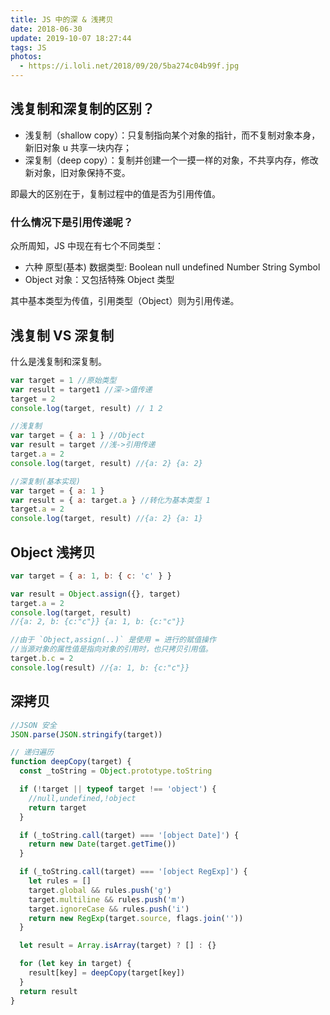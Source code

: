 ```yaml
---
title: JS 中的深 & 浅拷贝
date: 2018-06-30
update: 2019-10-07 18:27:44
tags: JS
photos:
  - https://i.loli.net/2018/09/20/5ba274c04b99f.jpg
---
```


## 浅复制和深复制的区别？

- 浅复制（shallow copy）：只复制指向某个对象的指针，而不复制对象本身，新旧对象 u 共享一块内存；
- 深复制（deep copy）：复制并创建一个一摸一样的对象，不共享内存，修改新对象，旧对象保持不变。

即最大的区别在于，复制过程中的值是否为引用传值。

<!--more-->

### 什么情况下是引用传递呢？

众所周知，JS 中现在有七个不同类型：

- 六种 原型(基本) 数据类型: Boolean null undefined Number String Symbol
- Object 对象：又包括特殊 Object 类型

其中基本类型为传值，引用类型（Object）则为引用传递。

## 浅复制 VS 深复制

什么是浅复制和深复制。

```javascript
var target = 1 //原始类型
var result = target1 //深->值传递
target = 2
console.log(target, result) // 1 2

//浅复制
var target = { a: 1 } //Object
var result = target //浅->引用传递
target.a = 2
console.log(target, result) //{a: 2} {a: 2}

//深复制(基本实现)
var target = { a: 1 }
var result = { a: target.a } //转化为基本类型 1
target.a = 2
console.log(target, result) //{a: 2} {a: 1}
```

## Object 浅拷贝

```javascript
var target = { a: 1, b: { c: 'c' } }

var result = Object.assign({}, target)
target.a = 2
console.log(target, result)
//{a: 2, b: {c:"c"}} {a: 1, b: {c:"c"}}

//由于 `Object,assign(..)` 是使用 = 进行的赋值操作
//当源对象的属性值是指向对象的引用时，也只拷贝引用值。
target.b.c = 2
console.log(result) //{a: 1, b: {c:"c"}}
```

## 深拷贝

```javascript
//JSON 安全
JSON.parse(JSON.stringify(target))

// 递归遍历
function deepCopy(target) {
  const _toString = Object.prototype.toString

  if (!target || typeof target !== 'object') {
    //null,undefined,!object
    return target
  }

  if (_toString.call(target) === '[object Date]') {
    return new Date(target.getTime())
  }

  if (_toString.call(target) === '[object RegExp]') {
    let rules = []
    target.global && rules.push('g')
    target.multiline && rules.push('m')
    target.ignoreCase && rules.push('i')
    return new RegExp(target.source, flags.join(''))
  }

  let result = Array.isArray(target) ? [] : {}

  for (let key in target) {
    result[key] = deepCopy(target[key])
  }
  return result
}
```
